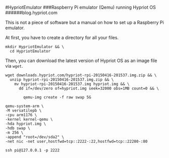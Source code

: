 #HypriotEmulator
###Raspberry Pi emulator (Qemu) running Hypriot OS
######blog.hypriot.com

This is not a piece of software but a manual on how to set up a Raspberry Pi emulator.

At first, you have to create a directory for all your files.

```
mkdir HypriotEmulator && \
  cd HypriotEmulator
```

Then, you can download the latest version of Hypriot OS as an image file via ```wget```.

```
wget downloads.hypriot.com/hypriot-rpi-20150416-201537.img.zip && \
  unzip hypriot-rpi-20150416-201537.img.zip && \
    mv hypriot-rpi-20150416-201537.img hypriot.img && \
      dd if=/dev/zero of=hypriot.img seek=32000 obs=1MB count=0 && \
        
        qemu-img create -f raw swap 5G
```

```
qemu-system-arm \
-M versatilepb \
-cpu arm1176 \
-kernel kernel-qemu \
-hda hypriot.img \
-hdb swap \
-m 256 \
-append "root=/dev/sda2" \
-net nic -net user,hostfwd=tcp::2222-:22,hostfwd=tcp::22280-:80
```

```
ssh pi@127.0.0.1 -p 2222
```
